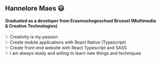 ## Hannelore Maes :smiley:

#### Graduated as a developer from Erasmushogeschool Brussel (Multimedia & Creative Technologies) 

:sparkles: Creativity is my passion <br/>
:sparkles: Create mobile applications with React Native (Typescript) <br/>
:sparkles: Create front-end website with React Typescript and SASS <br/>
:sparkles: I am always ready and willing to learn new things and techniques
